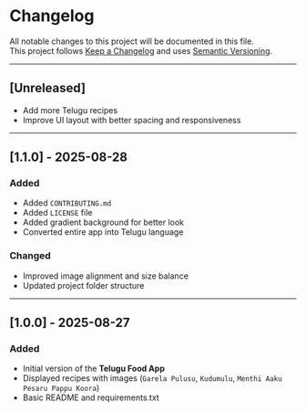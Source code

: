 # Changelog

All notable changes to this project will be documented in this file.  
This project follows [Keep a Changelog](https://keepachangelog.com/) and uses [Semantic Versioning](https://semver.org/).

---

## [Unreleased]
- Add more Telugu recipes
- Improve UI layout with better spacing and responsiveness

---

## [1.1.0] - 2025-08-28
### Added
- Added `CONTRIBUTING.md`
- Added `LICENSE` file
- Added gradient background for better look
- Converted entire app into Telugu language

### Changed
- Improved image alignment and size balance
- Updated project folder structure

---

## [1.0.0] - 2025-08-27
### Added
- Initial version of the **Telugu Food App**
- Displayed recipes with images (`Garela Pulusu`, `Kudumulu`, `Menthi Aaku Pesaru Pappu Koora`)
- Basic README and requirements.txt
